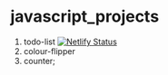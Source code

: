# javascript_projects
1. todo-list [![Netlify Status](https://api.netlify.com/api/v1/badges/cd4c7932-a2c4-44b0-b043-34ef645d48eb/deploy-status)](https://app.netlify.com/sites/hasan-todo-list/deploys)
2. colour-flipper
3. counter;
